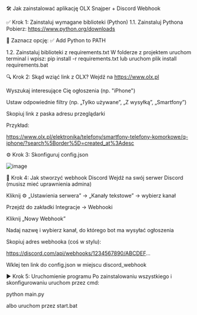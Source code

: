 🛠️ Jak zainstalować aplikację OLX Snajper + Discord Webhook

✅ Krok 1: Zainstaluj wymagane biblioteki (Python)
1.1. Zainstaluj Pythona
Pobierz: https://www.python.org/downloads

🔁 Zaznacz opcję: ✅ Add Python to PATH

1.2. Zainstaluj biblioteki z requirements.txt
W folderze z projektem uruchom terminal i wpisz:
pip install -r requirements.txt
lub uruchom plik install requirements.bat

🔍 Krok 2: Skąd wziąć link z OLX?
Wejdź na https://www.olx.pl

Wyszukaj interesujące Cię ogłoszenia (np. "iPhone")

Ustaw odpowiednie filtry (np. „Tylko używane”, „Z wysyłką”, „Smartfony”)

Skopiuj link z paska adresu przeglądarki

Przykład:

https://www.olx.pl/elektronika/telefony/smartfony-telefony-komorkowe/q-iphone/?search%5Border%5D=created_at%3Adesc

⚙️ Krok 3: Skonfiguruj config.json


![image](https://github.com/user-attachments/assets/2ffae2df-b16b-4fe7-b06f-17601208569d)


📢 Krok 4: Jak stworzyć webhook Discord
Wejdź na swój serwer Discord (musisz mieć uprawnienia admina)

Kliknij ⚙️ „Ustawienia serwera” → „Kanały tekstowe” → wybierz kanał

Przejdź do zakładki Integracje → Webhooki

Kliknij „Nowy Webhook”

Nadaj nazwę i wybierz kanał, do którego bot ma wysyłać ogłoszenia

Skopiuj adres webhooka (coś w stylu):

https://discord.com/api/webhooks/1234567890/ABCDEF...

Wklej ten link do config.json w miejscu discord_webhook

▶️ Krok 5: Uruchomienie programu
Po zainstalowaniu wszystkiego i skonfigurowaniu uruchom przez cmd:

python main.py

albo uruchom przez start.bat
